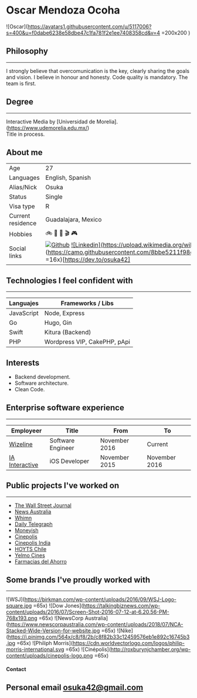 
# Oscar Mendoza Ocoha
![Oscar](https://avatars1.githubusercontent.com/u/5117006?s=400&u=f0dabe6238e58dbe47c1fa781f2e1ee7408358cd&v=4 =200x200 )

## Philosophy
---
I strongly believe that overcomunication is the key, clearly sharing the goals and vision. I believe in honour and honesty. Code quality is mandatory. The team is first.

## Degree
---
Interactive Media by [Universidad de Morelia].(https://www.udemorelia.edu.mx/)  
Title in process.

## About me
| | | |
|-|-|-|
| Age | 27 |
| Languages | English, Spanish |
| Alias/Nick | Osuka |
| Status | Single |
| Visa type | R |
| Current residence | Guadalajara, Mexico |
| Hobbies | 🚲 🏃‍ 🎲 🎬 🎮 |
| Social links | [![Github](https://camo.githubusercontent.com/7710b43d0476b6f6d4b4b2865e35c108f69991f3/68747470733a2f2f7777772e69636f6e66696e6465722e636f6d2f646174612f69636f6e732f6f637469636f6e732f313032342f6d61726b2d6769746875622d3235362e706e67=16x16)](https://github.com/Osuka42g) [![Linkedin](https://upload.wikimedia.org/wikipedia/commons/c/ca/LinkedIn_logo_initials.png =16x16)](https://www.linkedin.com/in/oscarmendozaochoa/) [![Twitter](https://www.shareicon.net/data/16x16/2015/09/11/99281_square_256x256.png =16x16)][https://twitter.com/Osuka42] [![DevTo]()](https://camo.githubusercontent.com/8bbe5211f98dc9849521a6f1fcc332df0d8c2bbf/68747470733a2f2f74686570726163746963616c6465762e73332e616d617a6f6e6177732e636f6d2f692f64336f356c397969716676317a3234636e3179702e706e67 =16x)[https://dev.to/osuka42] |

## Technologies I feel confident with
---
| Languajes | Frameworks / Libs|
| - | - |
| JavaScript | Node, Express  |
| Go | Hugo, Gin |
| Swift | Kitura (Backend) |
| PHP | Wordpress VIP, CakePHP, pApi |

## Interests
- Backend development.
- Software architecture.
- Clean Code.

## Enterprise software experience
---
| Employeer | Title | From | To |
|-|-|-|-|
| [Wizeline](https://wizeline.com) | Software Engineer | November 2016 | Current |
| [IA Interactive](https://ia.com.mx) | iOS Developer | November 2015 | November 2016 |

## Public projects I've worked on
---
- [The Wall Street Journal](store.wsj.com)
- [News Australia](https://www.news.com.au/)
- [Whimn](https://www.whimn.com.au/)
- [Daily Telegraph](https://www.dailytelegraph.com.au/)
- [Moneyish](https://moneyish.com/)
- [Cinepolis](https://itunes.apple.com/us/app/cin%C3%A9polis/id352134875?mt=8)
- [Cinepolis India](https://itunes.apple.com/in/app/cin%C3%A9polis-india/id491330571?mt=8)
- [HOYTS Chile](https://itunes.apple.com/us/app/cinehoyts-chile/id1129055346?mt=8)
- [Yelmo Cines](https://itunes.apple.com/us/app/yelmo-cines-app/id777513664?mt=8)
- [Farmacias del Ahorro](https://itunes.apple.com/gt/app/farmacias-del-ahorro/id474207034?mt=8)


## Some brands I've proudly worked with
---
![WSJ](https://birkman.com/wp-content/uploads/2016/09/WSJ-Logo-square.jpg =65x)
![Dow Jones](https://talkingbiznews.com/wp-content/uploads/2016/07/Screen-Shot-2016-07-12-at-6.20.56-PM-768x193.png =65x)
![NewsCorp Australia](https://www.newscorpaustralia.com/wp-content/uploads/2018/07/NCA-Stacked-Wide-Version-for-website.jpg =65x)
![Nike](https://i.pinimg.com/564x/c8/f8/2b/c8f82b33c12459576eb1e892c16745b3.jpg =65x)
![Philiph Morris](https://cdn.worldvectorlogo.com/logos/philip-morris-international.svg =65x)
![Cinépolis](http://roxburynjchamber.org/wp-content/uploads/cinepolis-logo.png =65x)


#### Contact
Personal email osuka42@gmail.com
---
